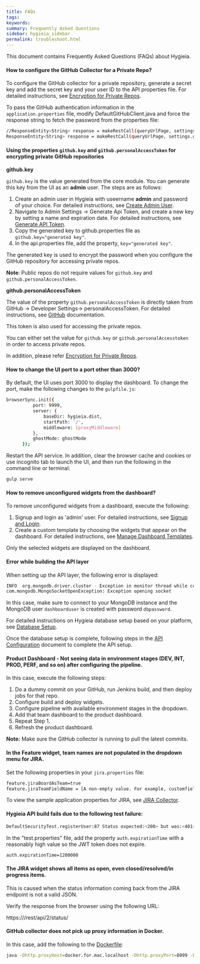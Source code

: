 ```yaml
---
title: FAQs
tags:
keywords:
summary: Frequently Asked Questions
sidebar: hygieia_sidebar
permalink: troubleshoot.html
---
```


This document contains Frequently Asked Questions (FAQs) about Hygieia.

#### How to configure the GitHub Collector for a Private Repo?

To configure the GitHub collector for a private repository, generate a secret key and add the secret key and your user ID to the API properties file. For detailed instructions, see [Encryption for Private Repos](setup.md#encryption-for-private-repos).

To pass the GitHub authentication information in the `application.properties` file, modify DefaultGitHubClient.java and force the response string to fetch the password from  the properties file:

```bash
//ResponseEntity<String> response = makeRestCall(queryUrlPage, settings.getUserId(), decryptedPassword);
ResponseEntity<String> response = makeRestCall(queryUrlPage, settings.getUserId(), settings.getKey());
```

#### Using the properties ```github.key``` and ```github.personalAccessToken``` for encrypting private GitHub repositories

**github.key**

```github.key``` is the value generated from the core module. You can generate this key from the UI as an **admin** user. The steps are as follows:

1. Create an admin user in Hygieia with useername **admin** and password of your choice. For detailed instructions, see [Create Admin User](../product1/signup.md#create-admin-user).
2. Navigate to Admin Settings -> Generate Api Token, and create a new key by setting a name and expiration date. For detailed instructions, see [Generate API Token](../product1/signup.md#generate-api-token).
3. Copy the generated key to github.properties file as ```github.key="generated key"```.
4. In the api.properties file, add the property, ```key="generated key"```.

The generated key is used to encrypt the password when you configure the GitHub repository for accessing private repos. 
	
**Note**: Public repos do not require values for ```github.key``` and ```github.personalAccessToken```.

**github.personalAccessToken**

The value of the property ```github.personalAccessToken``` is directly taken from GitHub -> Developer Settings-> personalAccessToken. For detailed instructions, see [GitHub](https://help.github.com/articles/creating-a-personal-access-token-for-the-command-line/) documentation.

This token is also used for accessing the private repos.

You can either set the value for ```github.key``` or ```github.personalAccesstoken``` in order to access private repos.

In addition, please refer [Encryption for Private Repos](setup.md#encryption-for-private-repos).

#### How to change the UI port to a port other than 3000?

By default, the UI uses port 3000 to display the dashboard. To change the port, make the following changes to the `gulpfile.js`:

```bash
browserSync.init({
          port: 9999,
          server: {
              baseDir: hygieia.dist,
              startPath: '/',
              middleware: [proxyMiddleware]
          },
          ghostMode: ghostMode
      });
```

Restart the API service. In addition, clear the browser cache and cookies or use incognito tab to launch the UI, and then run the following in the command line or terminal:

```bash
gulp serve
```
 
#### How to remove unconfigured widgets from the dashboard?

To remove unconfigured widgets from a dashboard, execute the following:

1. Signup and login as 'admin' user. For detailed instructions, see [Signup and Login](../product1/signup.md).
2. Create a custom template by choosing the widgets that appear on the dashboard. For detailed instructions, see [Manage Dashboard Templates](../product1/signup.md#manage-dashboard-templates).

Only the selected widgets are displayed on the dashboard.

#### Error while building the API layer

When setting up the API layer, the following error is displayed:

```bash
INFO  org.mongodb.driver.cluster - Exception in monitor thread while connecting to server 10.0.0.0:27017
com.mongodb.MongoSocketOpenException: Exception opening socket
```

In this case, make sure to connect to your MongoDB instance and the MongoDB user `dashboarduser` is created with password `dbpassword`.

For detailed instructions on Hygieia database setup based on your platform, see [Database Setup](database.html).

Once the database setup is complete, following steps in the [API Configuration](api/api.md) document to complete the API setup.

#### Product Dashboard - Not seeing data in environment stages (DEV, INT, PROD, PERF, and so on) after configuring the pipeline.

In this case, execute the following steps:

1. Do a dummy commit on your GitHub, run Jenkins build, and then deploy jobs for that repo.
2. Configure build and deploy widgets.
3. Configure pipeline with available environment stages in the dropdown.
4. Add that team dashboard to the product dashboard.
5. Repeat Step 1.
6. Refresh the product dashboard.

**Note:** Make sure the GitHub collector is running to pull the latest commits.

#### In the Feature widget, team names are not populated in the dropdown menu for JIRA.

Set the following properties in your `jira.properties` file:

```bash
feature.jiraBoardAsTeam=true
feature.jiraTeamFieldName = [A non-empty value. For example, customfield_14401]
```

To view the sample application properties for JIRA, see [JIRA Collector](collectors/feature/jira.md#sample-application-properties).

#### Hygieia API build fails due to the following test failure:

```bash
DefaultSecurityTest.registerUser:87 Status expected:<200> but was:<401>
```

In the "test.properties" file, add the property `auth.expirationTime` with a reasonably high value so the JWT token does not expire.

```bash
auth.expirationTime=1200000
```

#### The JIRA widget shows all items as open, even closed/resolved/in progress items.

This is caused when the status information coming back from the JIRA endpoint is not a valid JSON.

Verify the response from the browser using the following URL:

https://<jira base URL from the properties file>/rest/api/2/status/

#### GitHub collector does not pick up proxy information in Docker.

In this case, add the following to the [Dockerfile](https://github.com/capitalone/Hygieia/blob/master/collectors/scm/github/docker/Dockerfile):

```bash
java -Dhttp.proxyHost=docker.for.mac.localhost -Dhttp.proxyPort=8099 -Dhttps.proxyHost=docker.for.mac.localhost -Dhttps.proxyPort=8099 -jar github-scm-collector-2.0.5-SNAPSHOT.jar --spring.config.location=hygieia-github-scm-collector.properties
```
